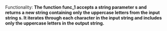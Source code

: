 Functionality: **The function func_1 accepts a string parameter s and returns a new string containing only the uppercase letters from the input string s. It iterates through each character in the input string and includes only the uppercase letters in the output string.**